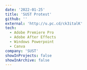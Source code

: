 ```yaml
---
date: '2022-01-25'
title: 'SUST Protest'
github: ''
external: 'http://u.pc.cd/ck3italK'
tech:
  - Adobe Premiere Pro
  - Adobe After Effects
  - Windows Powerpoint
  - Canva
company: 'SUST'
showInProjects: false
showInArchive: false
---
```

